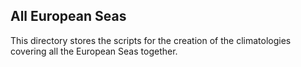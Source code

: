 ## All European Seas

This directory stores the scripts for the creation of the climatologies covering all the European Seas together.
